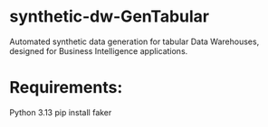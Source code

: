 # synthetic-dw-GenTabular
Automated synthetic data generation for tabular Data Warehouses, designed for Business Intelligence applications.

# Requirements:

Python 3.13
pip install faker